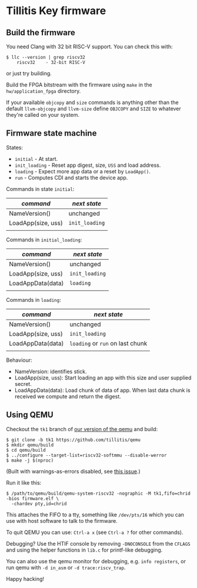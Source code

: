 # Tillitis Key firmware

## Build the firmware

You need Clang with 32 bit RISC-V support. You can check this with:

```
$ llc --version | grep riscv32
    riscv32    - 32-bit RISC-V
```

or just try building.

Build the FPGA bitstream with the firmware using `make` in the
`hw/application_fpga` directory.

If your available `objcopy` and `size` commands is anything other than
the default `llvm-objcopy` and `llvm-size` define `OBJCOPY` and `SIZE`
to whatever they're called on your system.

## Firmware state machine

States:

- `initial` - At start.
- `init_loading` - Reset app digest, size, `USS` and load address.
- `loading` - Expect more app data or a reset by `LoadApp()`.
- `run` - Computes CDI and starts the device app.

Commands in state `initial`:

| *command*          | *next state*   |
|--------------------|----------------|
| NameVersion()      | unchanged      |
| LoadApp(size, uss) | `init_loading` |
|                    |                |

Commands in `initial_loading`:

| *command*          | *next state*   |
|--------------------|----------------|
| NameVersion()      | unchanged      |
| LoadApp(size, uss) | `init_loading` |
| LoadAppData(data)  | `loading`      |
|                    |                |

Commands in `loading`:

| *command*          | *next state*                     |
|--------------------|----------------------------------|
| NameVersion()      | unchanged                        |
| LoadApp(size, uss) | `init_loading`                   |
| LoadAppData(data)  | `loading` or `run` on last chunk |
|                    |                                  |

Behaviour:

- NameVersion: identifies stick.
- LoadApp(size, uss): Start loading an app with this size and user
  supplied secret.
- LoadAppData(data): Load chunk of data of app. When last data chunk
  is received we compute and return the digest.
    
## Using QEMU

Checkout the `tk1` branch of [our version of the
qemu](https://github.com/tillitis/qemu) and build:

```
$ git clone -b tk1 https://github.com/tillitis/qemu
$ mkdir qemu/build
$ cd qemu/build
$ ../configure --target-list=riscv32-softmmu --disable-werror
$ make -j $(nproc)
```

(Built with warnings-as-errors disabled, see [this
issue](https://github.com/tillitis/qemu/issues/3).)

Run it like this:

```
$ /path/to/qemu/build/qemu-system-riscv32 -nographic -M tk1,fifo=chrid -bios firmware.elf \
  -chardev pty,id=chrid
```

This attaches the FIFO to a tty, something like `/dev/pts/16` which
you can use with host software to talk to the firmware.

To quit QEMU you can use: `Ctrl-a x` (see `Ctrl-a ?` for other commands).

Debugging? Use the HTIF console by removing `-DNOCONSOLE` from the
`CFLAGS` and using the helper functions in `lib.c` for printf-like
debugging.

You can also use the qemu monitor for debugging, e.g. `info
registers`, or run qemu with `-d in_asm` or `-d trace:riscv_trap`.

Happy hacking!
